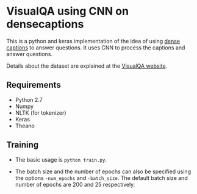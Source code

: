# VisualQA using CNN on densecaptions
This is a python and keras implementation of the idea of using [dense captions](https://arxiv.org/abs/1511.07571) to answer questions.
It uses CNN to process the captions and answer questions.

Details about the dataset are explained at the [VisualQA website](http://www.visualqa.org/).

## Requirements

* Python 2.7
* Numpy
* NLTK (for tokenizer)
* Keras
* Theano

## Training

* The basic usage is `python train.py`.

* The batch size and the number of epochs can also be specified using the options `-num_epochs` and `-batch_size`. The default batch size and number of epochs are 200 and 25 respectively.
